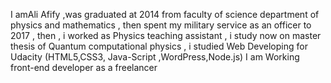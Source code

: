I amAli Afify ,was graduated at 2014 from faculty of science department of physics and mathematics , then spent my military service as an officer to 2017 ,
then , i worked as Physics teaching assistant , i study now on master thesis of Quantum computational physics , i studied Web Developing for Udacity (HTML5,CSS3, Java-Script ,WordPress,Node.js)
I am Working front-end developer as a freelancer
